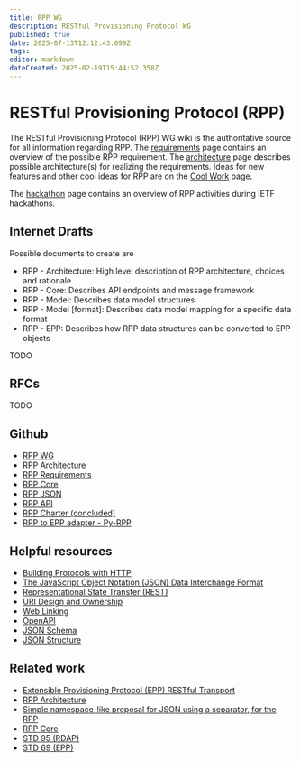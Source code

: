 ```yaml
---
title: RPP WG
description: RESTful Provisioning Protocol WG
published: true
date: 2025-07-13T12:12:43.099Z
tags: 
editor: markdown
dateCreated: 2025-02-19T15:44:52.358Z
---
```


# RESTful Provisioning Protocol (RPP)
The RESTful Provisioning Protocol (RPP) WG wiki is the authoritative source for all information regarding RPP.  The [requirements](https://wiki.ietf.org/en/group/rpp/requirements) page contains an overview of the possible RPP requirement. The [architecture](https://wiki.ietf.org/en/group/rpp/rpp-architecture) page describes possible architecture(s) for realizing the requirements. Ideas for new features and other cool ideas for RPP are on the [Cool Work](https://wiki.ietf.org/en/group/rpp/cool-work) page.

The [hackathon](https://wiki.ietf.org/en/group/rpp/rpp-hackathon) page contains an overview of RPP activities during IETF hackathons.

## Internet Drafts

Possible documents to create are
- RPP - Architecture: High level description of RPP architecture, choices and rationale
- RPP - Core: Describes API endpoints and message framework
- RPP - Model: Describes data model structures
- RPP - Model [format]: Describes data model mapping for a specific data format 
- RPP - EPP: Describes how RPP data structures can be converted to EPP objects


TODO

## RFCs

TODO

## Github

- [RPP WG](https://github.com/ietf-wg-rpp)
- [RPP Architecture](https://github.com/pawel-kow/RPP-architecture)
- [RPP Requirements](https://github.com/ietf-wg-rpp/rpp-requirements)
- [RPP Core](https://github.com/SIDN/ietf-rpp-core)
- [RPP JSON](https://github.com/SIDN/ietf-epp-restful-json)
- [RPP API](https://github.com/SIDN/ietf-rpp-api)
- [RPP Charter (concluded)](https://github.com/ietf-wg-rpp/ietf-wg-rpp-charter)
- [RPP to EPP adapter - Py-RPP](https://github.com/SIDN/py-rpp)

## Helpful resources

- [Building Protocols with HTTP](https://datatracker.ietf.org/doc/html/rfc9205)
- [The JavaScript Object Notation (JSON) Data Interchange Format](https://datatracker.ietf.org/doc/html/rfc8259)
- [Representational State Transfer (REST)](https://ics.uci.edu/~fielding/pubs/dissertation/rest_arch_style.htm)
- [URI Design and Ownership](https://datatracker.ietf.org/doc/html/rfc8820)
- [Web Linking](https://datatracker.ietf.org/doc/html/rfc8288)
- [OpenAPI](https://www.openapis.org/)
- [JSON Schema](https://json-schema.org/)
- [JSON Structure](https://github.com/json-structure)

## Related work

- [Extensible Provisioning Protocol (EPP) RESTful Transport](https://datatracker.ietf.org/doc/draft-wullink-restful-epp/)
- [RPP Architecture](https://datatracker.ietf.org/doc/html/draft-kowalik-rpp-architecture)
- [Simple namespace-like proposal for JSON using a separator, for the RPP](https://datatracker.ietf.org/doc/draft-bortzmeyer-rpp-json-dot-namespaces/)
- [RPP Core](https://datatracker.ietf.org/doc/draft-rpp-core/)
- [STD 95 (RDAP)](https://www.rfc-editor.org/info/std95)
- [STD 69 (EPP)](https://www.rfc-editor.org/info/std69)
